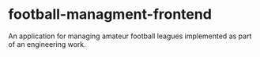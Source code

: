 # football-managment-frontend
An application for managing amateur football leagues implemented as part of an engineering work.
